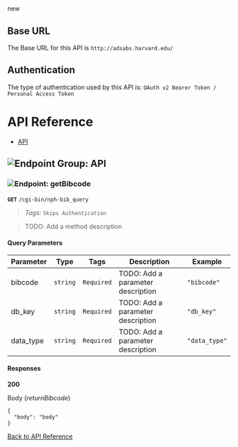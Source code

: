 # 

new



## Base URL

The Base URL for this API is `http://adsabs.harvard.edu/`



## Authentication
The type of authentication used by this API is: `OAuth v2 Bearer Token / Personal Access Token`



# <a name="api_reference"></a>API Reference

* [API](#api)

## <a name="api"></a>![Endpoint Group: ](https://apidocs.io/img/class.png "API") API


### <a name="get_bibcode"></a>![Endpoint: ](https://apidocs.io/img/method.png "getBibcode") getBibcode


**`GET`** `/cgi-bin/nph-bib_query`

> *Tags:*  ``` Skips Authentication ``` 

> TODO: Add a method description



#### Query Parameters
| Parameter | Type | Tags | Description | Example |
|-----------|------| ---- |-------------| ------- |
| bibcode | `string` |  ``` Required ```  | TODO: Add a parameter description | `"bibcode"` | 
| db_key | `string` |  ``` Required ```  | TODO: Add a parameter description | `"db_key"` | 
| data_type | `string` |  ``` Required ```  | TODO: Add a parameter description | `"data_type"` | 

#### Responses
**200** 

Body (_returnBibcode_) 
```
{
  "body": "body"
}
```


[Back to API Reference](#api_reference)

